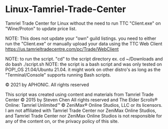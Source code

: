 # Linux-Tamriel-Trade-Center
Tamriel Trade Center for Linux without the need to run TTC "Client.exe" on "Wine/Proton" to update price list.

NOTE: This does not update your "own" guild listings. you need to either run the "Client.exe" or manually upload your data using the TTC Web Client https://us.tamrieltradecentre.com/pc/Trade/WebClient

NOTE: to run the script. "cd" to the script directory ex. cd ~/Downloads and do bash ./script.sh
NOTE: the script is a bash script and was only tested on POP!_OS 21.04/Ubuntu 21.04. it might work on other distro's as long as the "Terminal/Console" supports running Bash scripts.


© 2021 by APHONIC. All rights reserved

This script was created using content and materials from Tamriel Trade Center © 2015 by Steven Chen All rights reserved and The Elder Scrolls® Online: Tamriel Unlimited™ © ZeniMax® Online Studios, LLC or its licensors. I am not affiliated with Tamriel Trade Center nor ZeniMax Online Studios, and Tamriel Trade Center nor ZeniMax Online Studios is not responsible for any of the content on, or the privacy policy of this site.
